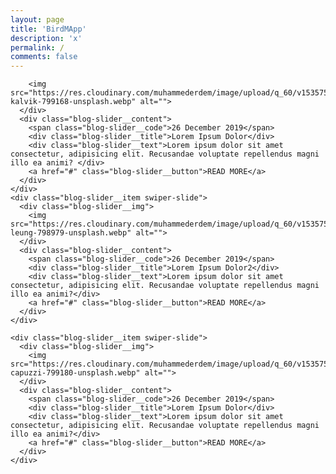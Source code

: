 ```yaml
---
layout: page
title: 'BirdMApp'
description: 'x'
permalink: /
comments: false
---
```


<div class="blog-slider">
  <div class="blog-slider__wrp swiper-wrapper">
    <div class="blog-slider__item swiper-slide">
      <div class="blog-slider__img">
        
        <img src="https://res.cloudinary.com/muhammederdem/image/upload/q_60/v1535759872/kuldar-kalvik-799168-unsplash.webp" alt="">
      </div>
      <div class="blog-slider__content">
        <span class="blog-slider__code">26 December 2019</span>
        <div class="blog-slider__title">Lorem Ipsum Dolor</div>
        <div class="blog-slider__text">Lorem ipsum dolor sit amet consectetur, adipisicing elit. Recusandae voluptate repellendus magni illo ea animi? </div>
        <a href="#" class="blog-slider__button">READ MORE</a>
      </div>
    </div>
    <div class="blog-slider__item swiper-slide">
      <div class="blog-slider__img">
        <img src="https://res.cloudinary.com/muhammederdem/image/upload/q_60/v1535759871/jason-leung-798979-unsplash.webp" alt="">
      </div>
      <div class="blog-slider__content">
        <span class="blog-slider__code">26 December 2019</span>
        <div class="blog-slider__title">Lorem Ipsum Dolor2</div>
        <div class="blog-slider__text">Lorem ipsum dolor sit amet consectetur, adipisicing elit. Recusandae voluptate repellendus magni illo ea animi?</div>
        <a href="#" class="blog-slider__button">READ MORE</a>
      </div>
    </div>
    
    <div class="blog-slider__item swiper-slide">
      <div class="blog-slider__img">
        <img src="https://res.cloudinary.com/muhammederdem/image/upload/q_60/v1535759871/alessandro-capuzzi-799180-unsplash.webp" alt="">
      </div>
      <div class="blog-slider__content">
        <span class="blog-slider__code">26 December 2019</span>
        <div class="blog-slider__title">Lorem Ipsum Dolor</div>
        <div class="blog-slider__text">Lorem ipsum dolor sit amet consectetur, adipisicing elit. Recusandae voluptate repellendus magni illo ea animi?</div>
        <a href="#" class="blog-slider__button">READ MORE</a>
      </div>
    </div>
    
  </div>
  <div class="blog-slider__pagination"></div>
</div>
